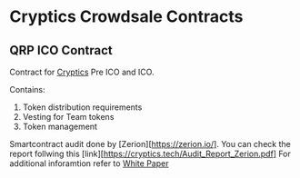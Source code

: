 # Cryptics Crowdsale Contracts

## QRP ICO Contract

Contract for [Cryptics](https://cryptics.tech) Pre ICO and ICO.

Contains:

1. Token distribution requirements
2. Vesting for Team tokens
3. Token management

Smartcontract audit done by [Zerion][https://zerion.io/]. You can check the report follwing this [link][https://cryptics.tech/Audit_Report_Zerion.pdf]
For additional inforamtion refer to [White Paper](https://cryptics.tech/Whitepaper-Cryptics-EN.pdf)
